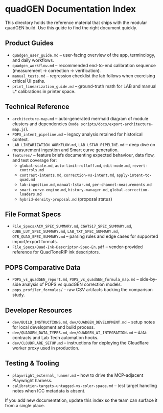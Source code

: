 # quadGEN Documentation Index

This directory holds the reference material that ships with the modular quadGEN build. Use this guide to find the right document quickly.

## Product Guides
- `quadgen_user_guide.md` – user-facing overview of the app, terminology, and daily workflows.
- `quadgen_workflow.md` – recommended end-to-end calibration sequence (measurement → correction → verification).
- `manual_tests.md` – regression checklist the lab follows when exercising critical UI paths.
- `print_linearization_guide.md` – ground-truth math for LAB and manual L* calibrations in printer space.

## Technical Reference
- `architecture-map.md` – auto-generated mermaid diagram of module clusters and dependencies (`node scripts/docs/export-architecture-map.js`).
- `POPS_intent_pipeline.md` – legacy analysis retained for historical context.
- `LAB_LINEARIZATION_WORKFLOW.md`, `LAB_LSTAR_PIPELINE.md` – deep dive on measurement ingestion and Smart curve generation.
- `features/` – feature briefs documenting expected behaviour, data flow, and test coverage for:
  - `global-scale.md`, `auto-limit-rolloff.md`, `edit-mode.md`, `revert-controls.md`
  - `contrast-intents.md`, `correction-vs-intent.md`, `apply-intent-to-quad.md`
  - `lab-ingestion.md`, `manual-lstar.md`, `per-channel-measurements.md`
  - `smart-curve-engine.md`, `history-manager.md`, `global-correction-loaders.md`
  - `hybrid-density-proposal.md` (proposal status)

## File Format Specs
- `File_Specs/ACV_SPEC_SUMMARY.md`, `CGATS17_SPEC_SUMMARY.md`, `CUBE_LUT_SPEC_SUMMARY.md`, `LAB_TXT_SPEC_SUMMARY.md`, `QTR_QUAD_SPEC_SUMMARY.md` – parsing rules and edge cases for supported import/export formats.
- `File_Specs/Quad-Ink-Descriptor-Spec-En.pdf` – vendor-provided reference for QuadToneRIP ink descriptors.

## POPS Comparative Data
- `POPS_vs_quadGEN_report.md`, `POPS_vs_quadGEN_formula_map.md` – side-by-side analysis of POPS vs quadGEN correction models.
- `pops_profiler_formulas/` – raw CSV artifacts backing the comparison study.

## Developer Resources
- `dev/BUILD_INSTRUCTIONS.md`, `dev/QUADGEN_DEVELOPMENT.md` – setup notes for local development and build process.
- `dev/QUADGEN_DATA_TYPES.md`, `dev/QUADGEN_AI_INTEGRATION.md` – data contracts and Lab Tech automation hooks.
- `dev/CLOUDFLARE_SETUP.md` – instructions for deploying the Cloudflare worker proxy used in production.

## Testing & Tooling
- `playwright_external_runner.md` – how to drive the MCP-adjacent Playwright harness.
- `calibration-targets-untagged-vs-color-space.md` – test target handling notes when ICC metadata is absent.

If you add new documentation, update this index so the team can surface it from a single place.
